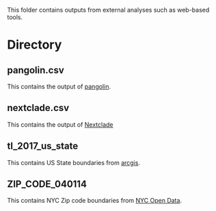 This folder contains outputs from external analyses such as web-based tools.

# Directory

## pangolin.csv
This contains the output of [pangolin](https://pangolin.cog-uk.io/).

## nextclade.csv
This contains the output of [Nextclade](https://clades.nextstrain.org/)

## tl_2017_us_state
This contains US State boundaries from
[arcgis](https://hifld-geoplatform.opendata.arcgis.com/datasets/us-state-boundaries).

## ZIP_CODE_040114
This contains NYC Zip code boundaries from [NYC Open Data](https://data.cityofnewyork.us/Business/Zip-Code-Boundaries/i8iw-xf4u).